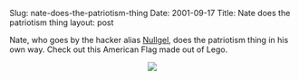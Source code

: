 Slug: nate-does-the-patriotism-thing
Date: 2001-09-17
Title: Nate does the patriotism thing
layout: post

Nate, who goes by the hacker alias <a href="http://www.nullgel.com">Nullgel</a>, does the patriotism thing in his own way. Check out this American Flag made out of Lego.<p>

<center><a href="http://www.nullgel.com/images/usaflagme.jpg"><img border="0" src="https://media.redmonk.net/images/natesFlag.jpg" /></a></center></p>
